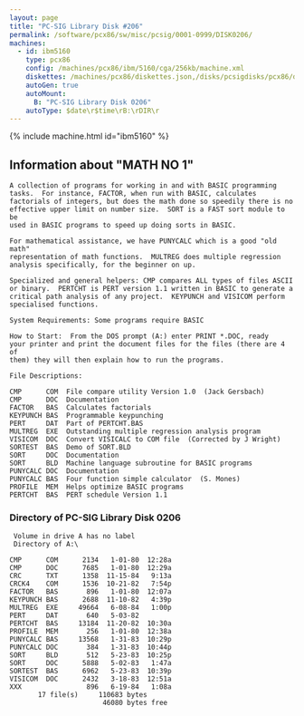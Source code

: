 ```yaml
---
layout: page
title: "PC-SIG Library Disk #206"
permalink: /software/pcx86/sw/misc/pcsig/0001-0999/DISK0206/
machines:
  - id: ibm5160
    type: pcx86
    config: /machines/pcx86/ibm/5160/cga/256kb/machine.xml
    diskettes: /machines/pcx86/diskettes.json,/disks/pcsigdisks/pcx86/diskettes.json
    autoGen: true
    autoMount:
      B: "PC-SIG Library Disk 0206"
    autoType: $date\r$time\rB:\rDIR\r
---
```


{% include machine.html id="ibm5160" %}

## Information about "MATH NO 1"

    A collection of programs for working in and with BASIC programming
    tasks.  For instance, FACTOR, when run with BASIC, calculates
    factorials of integers, but does the math done so speedily there is no
    effective upper limit on number size.  SORT is a FAST sort module to be
    used in BASIC programs to speed up doing sorts in BASIC.
    
    For mathematical assistance, we have PUNYCALC which is a good "old math"
    representation of math functions.  MULTREG does multiple regression
    analysis specifically, for the beginner on up.
    
    Specialized and general helpers: CMP compares ALL types of files ASCII
    or binary.  PERTCHT is PERT version 1.1 written in BASIC to generate a
    critical path analysis of any project.  KEYPUNCH and VISICOM perform
    specialised functions.
    
    System Requirements: Some programs require BASIC
    
    How to Start:  From the DOS prompt (A:) enter PRINT *.DOC, ready
    your printer and print the document files for the files (there are 4 of
    them) they will then explain how to run the programs.
    
    File Descriptions:
    
    CMP      COM  File compare utility Version 1.0  (Jack Gersbach)
    CMP      DOC  Documentation
    FACTOR   BAS  Calculates factorials
    KEYPUNCH BAS  Programmable keypunching
    PERT     DAT  Part of PERTCHT.BAS
    MULTREG  EXE  Outstanding multiple regression analysis program
    VISICOM  DOC  Convert VISICALC to COM file  (Corrected by J Wright)
    SORTEST  BAS  Demo of SORT.BLD
    SORT     DOC  Documentation
    SORT     BLD  Machine language subroutine for BASIC programs
    PUNYCALC DOC  Documentation
    PUNYCALC BAS  Four function simple calculator  (S. Mones)
    PROFILE  MEM  Helps optimize BASIC programs
    PERTCHT  BAS  PERT schedule Version 1.1

### Directory of PC-SIG Library Disk 0206

     Volume in drive A has no label
     Directory of A:\

    CMP      COM      2134   1-01-80  12:28a
    CMP      DOC      7685   1-01-80  12:29a
    CRC      TXT      1358  11-15-84   9:13a
    CRCK4    COM      1536  10-21-82   7:54p
    FACTOR   BAS       896   1-01-80  12:07a
    KEYPUNCH BAS      2688  11-10-82   4:39p
    MULTREG  EXE     49664   6-08-84   1:00p
    PERT     DAT       640   5-03-82
    PERTCHT  BAS     13184  11-20-82  10:30a
    PROFILE  MEM       256   1-01-80  12:38a
    PUNYCALC BAS     13568   1-31-83  10:29p
    PUNYCALC DOC       384   1-31-83  10:44p
    SORT     BLD       512   5-23-83  10:25p
    SORT     DOC      5888   5-02-83   1:47a
    SORTEST  BAS      6962   5-23-83  10:39p
    VISICOM  DOC      2432   3-18-83  12:51a
    XXX                896   6-19-84   1:08a
           17 file(s)     110683 bytes
                           46080 bytes free
